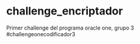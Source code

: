 # challenge_encriptador
Primer challenge del programa oracle one, grupo 3
#challengeonecodificador3
